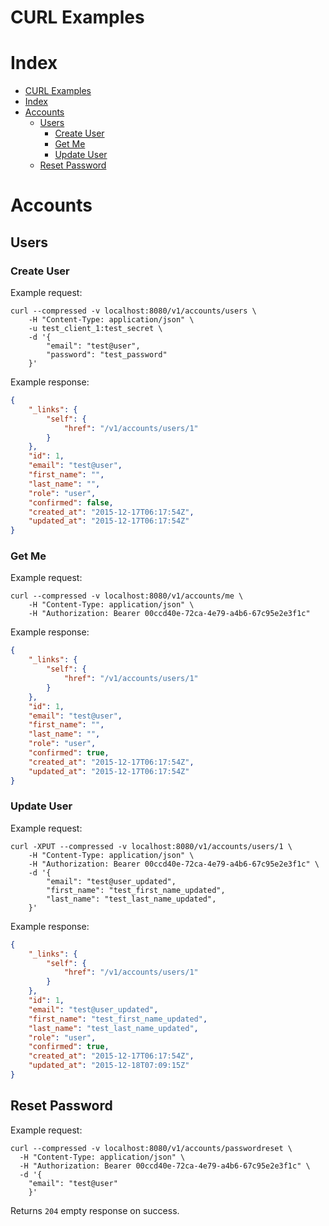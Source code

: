 # CURL Examples

# Index

* [CURL Examples](#curl-examples)
* [Index](#index)
* [Accounts](#accounts)
  * [Users](#users)
    * [Create User](#create-user)
    * [Get Me](#get-me)
    * [Update User](#update-user)
  * [Reset Password](#reset-password)

# Accounts

## Users

### Create User

Example request:

```
curl --compressed -v localhost:8080/v1/accounts/users \
	-H "Content-Type: application/json" \
	-u test_client_1:test_secret \
	-d '{
		"email": "test@user",
		"password": "test_password"
	}'
```

Example response:

```json
{
	"_links": {
		"self": {
			"href": "/v1/accounts/users/1"
		}
	},
	"id": 1,
	"email": "test@user",
	"first_name": "",
	"last_name": "",
	"role": "user",
	"confirmed": false,
	"created_at": "2015-12-17T06:17:54Z",
	"updated_at": "2015-12-17T06:17:54Z"
}
```

### Get Me

Example request:

```
curl --compressed -v localhost:8080/v1/accounts/me \
	-H "Content-Type: application/json" \
	-H "Authorization: Bearer 00ccd40e-72ca-4e79-a4b6-67c95e2e3f1c"
```

Example response:

```json
{
	"_links": {
		"self": {
			"href": "/v1/accounts/users/1"
		}
	},
	"id": 1,
	"email": "test@user",
	"first_name": "",
	"last_name": "",
	"role": "user",
	"confirmed": true,
	"created_at": "2015-12-17T06:17:54Z",
	"updated_at": "2015-12-17T06:17:54Z"
}
```

### Update User

Example request:

```
curl -XPUT --compressed -v localhost:8080/v1/accounts/users/1 \
	-H "Content-Type: application/json" \
	-H "Authorization: Bearer 00ccd40e-72ca-4e79-a4b6-67c95e2e3f1c" \
	-d '{
		"email": "test@user_updated",
		"first_name": "test_first_name_updated",
		"last_name": "test_last_name_updated",
	}'
```

Example response:

```json
{
	"_links": {
		"self": {
			"href": "/v1/accounts/users/1"
		}
	},
	"id": 1,
	"email": "test@user_updated",
	"first_name": "test_first_name_updated",
	"last_name": "test_last_name_updated",
	"role": "user",
	"confirmed": true,
	"created_at": "2015-12-17T06:17:54Z",
	"updated_at": "2015-12-18T07:09:15Z"
}
```

## Reset Password

Example request:

```
curl --compressed -v localhost:8080/v1/accounts/passwordreset \
  -H "Content-Type: application/json" \
  -H "Authorization: Bearer 00ccd40e-72ca-4e79-a4b6-67c95e2e3f1c" \
  -d '{
    "email": "test@user"
    }'
```

Returns `204` empty response on success.
